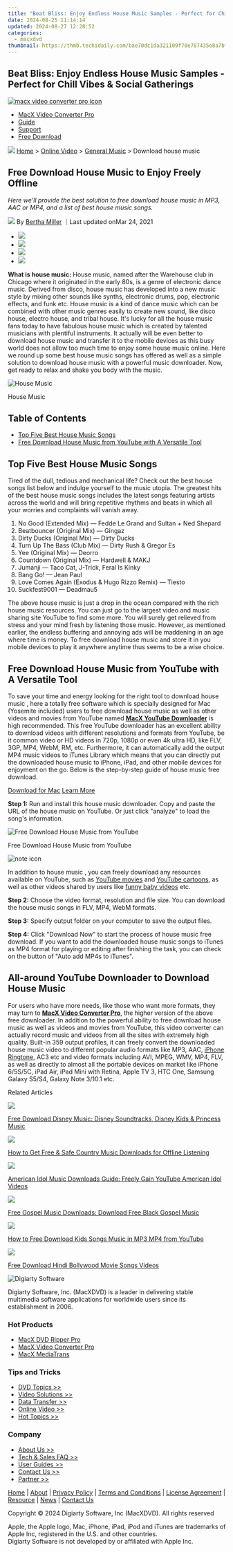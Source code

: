 ```yaml
---
title: "Beat Bliss: Enjoy Endless House Music Samples - Perfect for Chill Vibes & Social Gatherings"
date: 2024-08-25 11:14:14
updated: 2024-08-27 12:28:52
categories:
  - macxdvd
thumbnail: https://thmb.techidaily.com/bae70dc1da321109f70e787435e8a7bf8638e992652aa5e9b27c3e355526ca4c.jpg
---
```


## Beat Bliss: Enjoy Endless House Music Samples - Perfect for Chill Vibes & Social Gatherings

[![macx video converter pro icon](https://www.macxdvd.com/mac-dvd-video-converter-how-to/../image-style/new-seo/icon11.png)](https://tools.techidaily.com/macxdvd/products/)

* [MacX Video Converter Pro](https://tools.techidaily.com/macxdvd/products/)
* [Guide](https://tools.techidaily.com/macxdvd/products/)
* [Support](https://tools.techidaily.com/macxdvd/products/)
* [Free Download](https://tools.techidaily.com/macxdvd/products/)



![](https://www.macxdvd.com/mac-dvd-video-converter-how-to/../image-style/new-seo/icon7.png) [Home](https://tools.techidaily.com/macxdvd/products/) \> [Online Video](https://tools.techidaily.com/macxdvd/products/) \> [General Music](https://tools.techidaily.com/macxdvd/products/) \> Download house music 

## Free Download House Music to Enjoy Freely Offline



_Here we'll provide the best solution to free download house music in MP3, AAC or MP4, and a list of best house music songs._

![](https://www.macxdvd.com/mac-dvd-video-converter-how-to/../image-style/new-seo/icon6.png) By [Bertha Miller](https://www.linkedin.com/in/bertha-miller-7a324990/) ｜Last updated onMar 24, 2021 

* [![](https://www.macxdvd.com/mac-dvd-video-converter-how-to/../image-style/new-seo/share-fa.jpg)](https://www.facebook.com/sharer/sharer.php?u=https://www.macxdvd.com/mac-dvd-video-converter-how-to/free-download-house-music.htm)
* [![](https://www.macxdvd.com/mac-dvd-video-converter-how-to/../image-style/new-seo/share-tw.jpg)](https://twitter.com/intent/tweet?url=https://www.macxdvd.com/mac-dvd-video-converter-how-to/free-download-house-music.htm)
* [![](https://www.macxdvd.com/mac-dvd-video-converter-how-to/../image-style/new-seo/share-email.jpg)](https://www.macxdvd.com/mac-dvd-video-converter-how-to/mailto:info@example.com?&subject=&body=https://www.macxdvd.com/mac-dvd-video-converter-how-to/free-download-house-music.htm)
* [![](https://www.macxdvd.com/mac-dvd-video-converter-how-to/../image-style/new-seo/share-in.jpg)](https://www.linkedin.com/shareArticle?mini=true&url=https://www.macxdvd.com/mac-dvd-video-converter-how-to/free-download-house-music.htm&title=&summary=https://www.macxdvd.com/mac-dvd-video-converter-how-to/free-download-house-music.htm&source=)

**What is house music:** House music, named after the Warehouse club in Chicago where it originated in the early 80s, is a genre of electronic dance music. Derived from disco, house music has developed into a new music style by mixing other sounds like synths, electronic drums, pop, electronic effects, and funk etc. House music is a kind of dance music which can be combined with other music genres easily to create new sound, like disco house, electro house, and tribal house. It's lucky for all the house music fans today to have fabulous house music which is created by talented musicians with plentiful instruments. It actually will be even better to download house music and transfer it to the mobile devices as this busy world does not allow too much time to enjoy some house music online. Here we round up some best house music songs has offered as well as a simple solution to download house music with a powerful music downloader. Now, get ready to relax and shake you body with the music. 

![House Music](https://www.macxdvd.com/mac-dvd-video-converter-how-to/article-image/house-music.png) 

House Music

## Table of Contents

* [Top Five Best House Music Songs](https://tools.techidaily.com/macxdvd/products/)
* [Free Download House Music from YouTube with A Versatile Tool](https://tools.techidaily.com/macxdvd/products/)

## Top Five Best House Music Songs 

Tired of the dull, tedious and mechanical life? Check out the best house songs list below and indulge yourself to the music utopia. The greatest hits of the best house music songs includes the latest songs featuring artists across the world and will bring repetitive rhythms and beats in which all your worries and complaints will vanish away. 

1. No Good (Extended Mix) — Fedde Le Grand and Sultan + Ned Shepard
2. Beatbouncer (Original Mix) — Gingaz
3. Dirty Ducks (Original Mix) — Dirty Ducks
4. Turn Up The Bass (Club Mix) — Dirty Rush & Gregor Es
5. Yee (Original Mix) — Deorro
6. Countdown (Original Mix) — Hardwell & MAKJ
7. Jumanji — Taco Cat, J-Trick, Feral Is Kinky
8. Bang Go! — Jean Paul
9. Love Comes Again (Exodus & Hugo Rizzo Remix) — Tiesto
10. Suckfest9001 — Deadmau5

The above house music is just a drop in the ocean compared with the rich house music resources. You can just go to the largest video and music sharing site YouTube to find some more. You will surely get relieved from stress and your mind fresh by listening those music. However, as mentioned earlier, the endless buffering and annoying ads will be maddening in an age where time is money. To free download house music and store it in you mobile devices to play it anywhere anytime thus seems to be a wise choice. 

## Free Download House Music from YouTube with A Versatile Tool

To save your time and energy looking for the right tool to download house music , here a totally free software which is specially designed for Mac (Yosemite included) users to free download house music as well as other videos and movies from YouTube named [**MacX YouTube Downloader**](https://tools.techidaily.com/macxdvd/products/) is high recommended. This free YouTube downloader has an excellent ability to download videos with different resolutions and formats from YouTube, be it common video or HD videos in 720p, 1080p or even 4k ultra HD, like FLV, 3GP, MP4, WebM, RM, etc. Furthermore, it can automatically add the output MP4 music videos to iTunes Library which means that you can directly put the downloaded house music to iPhone, iPad, and other mobile devices for enjoyment on the go. Below is the step-by-step guide of house music free download. 

[Download for Mac](https://tools.techidaily.com/macxdvd/products/) [Learn More](https://tools.techidaily.com/macxdvd/products/) 

**Step 1:**  Run and install this house music downloader. Copy and paste the URL of the house music on YouTube. Or just click "analyze" to load the song's information.

![Free Download House Music from YouTube](https://www.macxdvd.com/mac-dvd-video-converter-how-to/howto_image/myd-steps.jpg) 

Free Download House Music from YouTube

![note icon](https://www.macxdvd.com/mac-dvd-video-converter-how-to/../image-style/new-seo/icon0.png)

In addition to house music , you can freely download any resources available on YouTube, such as [YouTube movies](https://tools.techidaily.com/macxdvd/products/) and [YouTube cartoons](https://tools.techidaily.com/macxdvd/products/), as well as other videos shared by users like [funny baby videos](https://tools.techidaily.com/macxdvd/products/) etc.

**Step 2:** Choose the video format, resolution and file size. You can download the house music songs in FLV, MP4, WebM formats. 

**Step 3:** Specify output folder on your computer to save the output files. 

**Step 4:**  Click "Download Now" to start the process of house music free download. If you want to add the downloaded house music songs to iTunes as MP4 format for playing or editing after finishing the task, you can check on the button of "Auto add MP4s to iTunes". 

## All-around YouTube Downloader to Download House Music 

For users who have more needs, like those who want more formats, they may turn to [**MacX Video Converter Pro**](https://tools.techidaily.com/macxdvd/products/), the higher version of the above free downloader. In addition to the powerful ability to free download house music as well as videos and movies from YouTube, this video converter can actually record music and videos from all the sites with extremely high quality. Built-in 359 output profiles, it can freely convert the downloaded house music video to different popular audio formats like MP3, AAC, [iPhone Ringtone](https://tools.techidaily.com/macxdvd/products/), AC3 etc and video formats including AVI, MPEG, WMV, MP4, FLV, as well as directly to almost all the portable devices on market like iPhone 6/5S/5C, iPad Air, iPad Mini with Retina, Apple TV 3, HTC One, Samsung Galaxy S5/S4, Galaxy Note 3/10.1 etc. 



Related Articles

![](https://www.macxdvd.com/mac-dvd-video-converter-how-to/../image-style/new-seo/pic7.jpg)

[Free Download Disney Music: Disney Soundtracks, Disney Kids & Princess Music](https://tools.techidaily.com/macxdvd/products/) 

![](https://www.macxdvd.com/mac-dvd-video-converter-how-to/../image-style/new-seo/pic6.jpg)

[How to Get Free & Safe Country Music Downloads for Offline Listening](https://tools.techidaily.com/macxdvd/products/) 

![](https://www.macxdvd.com/mac-dvd-video-converter-how-to/../image-style/new-seo/pic5.jpg)

[American Idol Music Downloads Guide: Freely Gain YouTube American Idol Videos](https://tools.techidaily.com/macxdvd/products/) 

![](https://www.macxdvd.com/mac-dvd-video-converter-how-to/../image-style/new-seo/pic4.jpg)

[Free Gospel Music Downloads: Download Free Black Gospel Music](https://tools.techidaily.com/macxdvd/products/) 

![](https://www.macxdvd.com/mac-dvd-video-converter-how-to/../image-style/new-seo/pic3.jpg)

[How to Free Download Kids Songs Music in MP3 MP4 from YouTube](https://tools.techidaily.com/macxdvd/products/) 

![](https://www.macxdvd.com/mac-dvd-video-converter-how-to/../image-style/new-seo/pic2.jpg)

[Free Download Hindi Bollywood Movie Songs Videos](https://tools.techidaily.com/macxdvd/products/) 



![Digiarty Software](https://www.macxdvd.com/mac-dvd-video-converter-how-to/../icon/logo.png) 

Digiarty Software, Inc. (MacXDVD) is a leader in delivering stable multimedia software applications for worldwide users since its establishment in 2006.

### Hot Products

* [MacX DVD Ripper Pro](https://tools.techidaily.com/macxdvd/products/)
* [MacX Video Converter Pro](https://tools.techidaily.com/macxdvd/products/)
* [MacX MediaTrans](https://tools.techidaily.com/macxdvd/products/)

### Tips and Tricks

* [DVD Topics >>](https://tools.techidaily.com/macxdvd/products/)
* [Video Solutions >>](https://tools.techidaily.com/macxdvd/products/)
* [Data Transfer >>](https://tools.techidaily.com/macxdvd/products/)
* [Online Video >>](https://tools.techidaily.com/macxdvd/products/)
* [Hot Topics >>](https://tools.techidaily.com/macxdvd/products/)

### Company

* [About Us >>](https://tools.techidaily.com/macxdvd/products/)
* [Tech & Sales FAQ >>](https://tools.techidaily.com/macxdvd/products/)
* [User Guides >>](https://tools.techidaily.com/macxdvd/products/)
* [Contact Us >>](https://tools.techidaily.com/macxdvd/products/)
* [Partner >>](https://tools.techidaily.com/macxdvd/products/)



[Home](https://tools.techidaily.com/macxdvd/products/) | [About](https://tools.techidaily.com/macxdvd/products/) | [Privacy Policy](https://tools.techidaily.com/macxdvd/products/) | [Terms and Conditions](https://tools.techidaily.com/macxdvd/products/) | [License Agreement](https://tools.techidaily.com/macxdvd/products/) | [Resource](https://tools.techidaily.com/macxdvd/products/) | [News](https://tools.techidaily.com/macxdvd/products/) | [Contact Us](https://tools.techidaily.com/macxdvd/products/)

Copyright © 2024 Digiarty Software, Inc (MacXDVD). All rights reserved

Apple, the Apple logo, Mac, iPhone, iPad, iPod and iTunes are trademarks of Apple Inc, registered in the U.S. and other countries.  
 Digiarty Software is not developed by or affiliated with Apple Inc.

<ins class="adsbygoogle"
     style="display:block"
     data-ad-format="autorelaxed"
     data-ad-client="ca-pub-7571918770474297"
     data-ad-slot="1223367746"></ins>



<ins class="adsbygoogle"
     style="display:block"
     data-ad-client="ca-pub-7571918770474297"
     data-ad-slot="8358498916"
     data-ad-format="auto"
     data-full-width-responsive="true"></ins>

